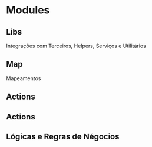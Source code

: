 # Modules

## Libs

Integrações com Terceiros, Helpers, Serviços e Utilitários

## Map

Mapeamentos

## Actions


## Actions

## Lógicas e Regras de Négocios